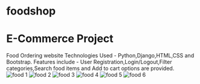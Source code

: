 # foodshop
# E-Commerce Project
  Food Ordering website
  Technologies Used - Python,Django,HTML,CSS and Bootstrap.
  Features include - User Registration,Login/Logout,Filter categories,Search food items and Add to cart options are provided.
![food 1](https://user-images.githubusercontent.com/116715504/209065750-16fdc854-55b7-4c46-90cc-105d0a41f401.PNG)
![food 2](https://user-images.githubusercontent.com/116715504/209066073-66216265-c0ec-47eb-ba7c-a1331e25cf26.PNG)
![food 3](https://user-images.githubusercontent.com/116715504/209066093-799c7713-5e0f-4c31-bf3b-2ec5d6174809.PNG)
![food 4](https://user-images.githubusercontent.com/116715504/209066112-0215157c-81cd-4ef8-b3ef-9a332726d8ab.PNG)
![food 5](https://user-images.githubusercontent.com/116715504/209066527-cf00c5a1-c58e-4ad0-bbe8-4aa04a201b25.PNG)
![food 6](https://user-images.githubusercontent.com/116715504/209066890-5c40b232-a024-467e-87f7-0752616ca5bb.PNG)
